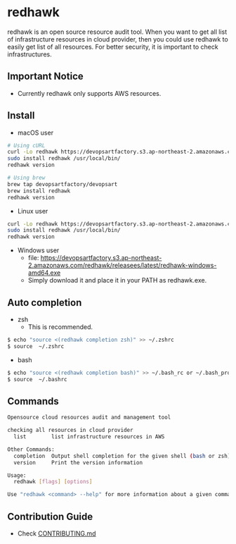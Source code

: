 # redhawk
redhawk is an open source resource audit tool. When you want to get all list of infrastructure resources in cloud provider,
then you could use redhawk to easily get list of all resources. For better security, it is important to check infrastructures.

## Important Notice
- Currently redhawk only supports AWS resources.

## Install
* macOS user
```bash
# Using cURL
curl -Lo redhawk https://devopsartfactory.s3.ap-northeast-2.amazonaws.com/redhawk/releasees/latest/redhawk-linux-amd64
sudo install redhawk /usr/local/bin/
redhawk version

# Using brew
brew tap devopsartfactory/devopsart
brew install redhawk
redhawk version
```

* Linux user
```bash
curl -Lo redhawk https://devopsartfactory.s3.ap-northeast-2.amazonaws.com/redhawk/releasees/latest/redhawk-linux-amd64
sudo install redhawk /usr/local/bin/
redhawk version
```

* Windows user
  - file: https://devopsartfactory.s3.ap-northeast-2.amazonaws.com/redhawk/releasees/latest/redhawk-windows-amd64.exe
  - Simply download it and place it in your PATH as redhawk.exe.
  
  
 ## Auto completion
- zsh 
  - This is recommended.
 ```bash
$ echo "source <(redhawk completion zsh)" >> ~/.zshrc
$ source  ~/.zshrc
```

- bash 
 ```bash
$ echo "source <(redhawk completion bash)" >> ~/.bash_rc or ~/.bash_profile
$ source  ~/.bashrc
```

## Commands 
```bash
Opensource cloud resources audit and management tool

checking all resources in cloud provider
  list        list infrastructure resources in AWS

Other Commands:
  completion  Output shell completion for the given shell (bash or zsh)
  version     Print the version information

Usage:
  redhawk [flags] [options]

Use "redhawk <command> --help" for more information about a given command.
```

## Contribution Guide
- Check [CONTRIBUTING.md](CONTRIBUTING.md)
